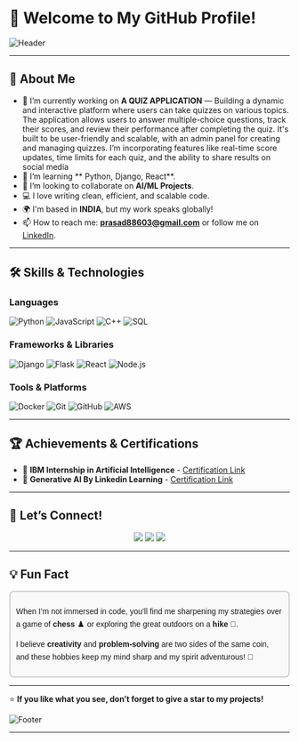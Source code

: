 # 🌟 Welcome to My GitHub Profile!

![Header](https://capsule-render.vercel.app/api?type=waving&color=gradient&height=250&section=header&text=Hi,%20I'm%20S%20v%20v%20Durga%20Prasad!&fontSize=50&fontColor=fff&animation=fadeIn)
 
--- 

## 🚀 About Me

- 🔭 I’m currently working on **A QUIZ APPLICATION** — Building a dynamic and interactive platform where users can take quizzes on various topics. The application allows users to answer multiple-choice questions, track their scores, and review their performance after completing the quiz. It's built to be user-friendly and scalable, with an admin panel for creating and managing quizzes. I’m incorporating features like real-time score updates, time limits for each quiz, and the ability to share results on social media
- 🌱 I’m learning ** Python, Django, React**.
- 👯 I’m looking to collaborate on **AI/ML Projects**.
- 💻 I love writing clean, efficient, and scalable code.
- 🌍 I'm based in **INDIA**, but my work speaks globally! 
- 📫 How to reach me: **prasad88603@gmail.com** or follow me on [LinkedIn](www.linkedin.com/in/s-v-v-durga-prasad).

---

## 🛠️ Skills & Technologies

### **Languages**
![Python](https://img.shields.io/badge/-Python-3776AB?style=flat-square&logo=python&logoColor=white)
![JavaScript](https://img.shields.io/badge/-JavaScript-F7DF1E?style=flat-square&logo=javascript&logoColor=black)
![C++](https://img.shields.io/badge/-C++-00599C?style=flat-square&logo=cplusplus&logoColor=white)
![SQL](https://img.shields.io/badge/-SQL-4479A1?style=flat-square&logo=postgresql&logoColor=white)

### **Frameworks & Libraries**
![Django](https://img.shields.io/badge/-Django-092E20?style=flat-square&logo=django&logoColor=white)
![Flask](https://img.shields.io/badge/-Flask-000000?style=flat-square&logo=flask&logoColor=white)
![React](https://img.shields.io/badge/-React-61DAFB?style=flat-square&logo=react&logoColor=black)
![Node.js](https://img.shields.io/badge/-Node.js-339933?style=flat-square&logo=nodedotjs&logoColor=white)

### **Tools & Platforms**
![Docker](https://img.shields.io/badge/-Docker-2496ED?style=flat-square&logo=docker&logoColor=white)
![Git](https://img.shields.io/badge/-Git-F05032?style=flat-square&logo=git&logoColor=white)
![GitHub](https://img.shields.io/badge/-GitHub-181717?style=flat-square&logo=github&logoColor=white)
![AWS](https://img.shields.io/badge/-AWS-FF9900?style=flat-square&logo=amazonaws&logoColor=white)

---


## 🏆 Achievements & Certifications

-  🥇 **IBM Internship in Artificial Intelligence** - [Certification Link](https://drive.google.com/file/d/1URi71jNxJ6YDDJA6PFtUwXy35tzmMCdG/view?usp=sharing)
-  🥇 **Generative AI By Linkedin Learning** - [Certification Link](https://drive.google.com/file/d/1jI66BErvjxwlS5Z03tq0CBr5XNMhNnn4/view?usp=sharing)
  
---

## 🤝 Let’s Connect!

<p align="center">
<a href="https://linkedin.com/in/s-v-v-durga-prasad/" target="_blank"><img src="https://img.shields.io/badge/-LinkedIn-blue?style=for-the-badge&logo=linkedin&logoColor=white" /></a>
<a href="#" target="_blank"><img src="https://img.shields.io/badge/-Portfolio-black?style=for-the-badge&logo=google-chrome&logoColor=white" /></a>
<a href="mailto:prasad88603@gmail.com" target="_blank"><img src="https://img.shields.io/badge/-Email-red?style=for-the-badge&logo=gmail&logoColor=white" /></a>
</p>

---

## 💡 **Fun Fact**

<div style="padding: 10px; border: 2px solid #ccc; border-radius: 8px; background: #f9f9f9; line-height: 1.6; font-family: Arial, sans-serif;">

When I’m not immersed in code, you’ll find me sharpening my strategies over a game of **chess** ♟️ or exploring the great outdoors on a **hike** 🥾.  

I believe **creativity** and **problem-solving** are two sides of the same coin, and these hobbies keep my mind sharp and my spirit adventurous! 🌟  

</div>

---

⭐️ **If you like what you see, don’t forget to give a star to my projects!**




![Footer](https://capsule-render.vercel.app/api?type=waving&color=gradient&height=150&section=footer)

---


